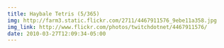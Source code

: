 ```yaml
---
title: Haybale Tetris (5/365) 
img: http://farm3.static.flickr.com/2711/4467911576_9ebe11a358.jpg 
img_link: http://www.flickr.com/photos/twitchdotnet/4467911576/ 
date: 2010-03-27T12:09:34-05:00 
---
```

